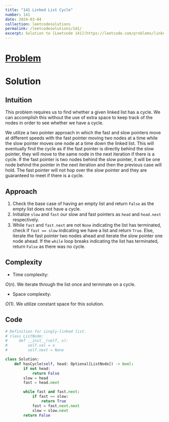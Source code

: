```yaml
---
title: "141 Linked List Cycle"
number: 141
date: 2024-03-04
collection: leetcodesolutions
permalink: /leetcodesolutions/141/
excerpt: Solution to [Leetcode 141](https://leetcode.com/problems/linked-list-cycle/description/)
---
```

# [Problem](https://leetcode.com/problems/linked-list-cycle/description/)

# Solution

## Intuition
<!-- Describe your first thoughts on how to solve this problem. -->
This problem requires us to find whether a given linked list has a cycle. We can accomplish this without the use of extra space to keep track of the nodes in order to see whether we have a cycle.

We utilize a two pointer approach in which the fast and slow pointers move at different speeds with the fast pointer moving two nodes at a time while the slow pointer moves one node at a time down the linked list. This will eventually find the cycle as if the fast pointer is directly behind the slow pointer, they will move to the same node in the next iteration if there is a cycle. If the fast pointer is two nodes behind the slow pointer, it will be one node behind the pointer in the next iteration and then the previous case will hold. The fast pointer will not hop over the slow pointer and they are guaranteed to meet if there is a cycle.

## Approach
<!-- Describe your approach to solving the problem. -->
1. Check the base case of having an empty list and return `False` as the empty list does not have a cycle.
2. Initialize `slow` and `fast` our slow and fast pointers as `head` and `head.next` respectively. 
3. While `fast` and `fast.next` are not `None` indicating the list has terminated, check if `fast == slow` indicating we have a list and return `True`. Else, iterate the fast pointer two nodes ahead and iterate the slow pointer one node ahead. If the `while` loop breaks indicating the list has terminated, return `False` as there was no cycle.
 
## Complexity
- Time complexity:
<!-- Add your time complexity here, e.g. $$O(n)$$ -->
$O(n)$. We iterate through the list once and terminate on a cycle.
- Space complexity:
<!-- Add your space complexity here, e.g. $$O(n)$$ -->
$O(1)$. We utilize constant space for this solution.

## Code
```python
# Definition for singly-linked list.
# class ListNode:
#     def __init__(self, x):
#         self.val = x
#         self.next = None

class Solution:
    def hasCycle(self, head: Optional[ListNode]) -> bool:
        if not head:
            return False
        slow = head
        fast = head.next

        while fast and fast.next:
            if fast == slow:
                return True
            fast = fast.next.next
            slow = slow.next
        return False
```
